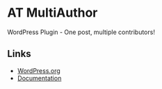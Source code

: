 # AT MultiAuthor
WordPress Plugin - One post, multiple contributors!

## Links
* [WordPress.org](https://wordpress.org/plugins/at-multiauthor/)
* [Documentation](http://thinkatat/)

